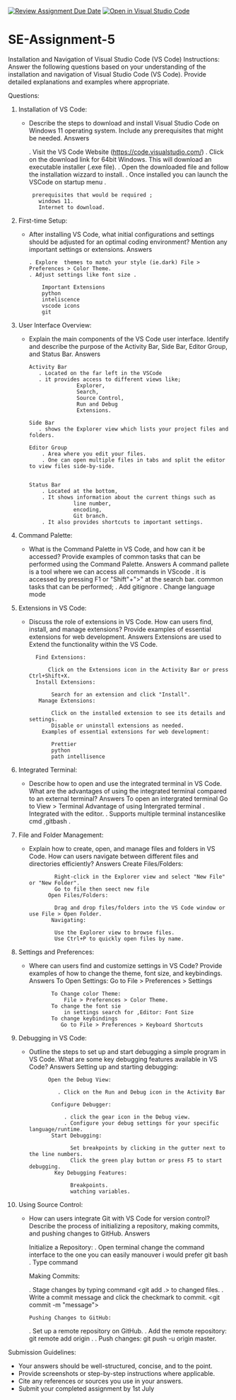 [![Review Assignment Due Date](https://classroom.github.com/assets/deadline-readme-button-22041afd0340ce965d47ae6ef1cefeee28c7c493a6346c4f15d667ab976d596c.svg)](https://classroom.github.com/a/XoLGRbHq)
[![Open in Visual Studio Code](https://classroom.github.com/assets/open-in-vscode-2e0aaae1b6195c2367325f4f02e2d04e9abb55f0b24a779b69b11b9e10269abc.svg)](https://classroom.github.com/online_ide?assignment_repo_id=15287200&assignment_repo_type=AssignmentRepo)
# SE-Assignment-5
Installation and Navigation of Visual Studio Code (VS Code)
 Instructions:
Answer the following questions based on your understanding of the installation and navigation of Visual Studio Code (VS Code). Provide detailed explanations and examples where appropriate.

 Questions:

1. Installation of VS Code:
   - Describe the steps to download and install Visual Studio Code on Windows 11 operating system. Include any prerequisites that might be needed.
            Answers

      . Visit the VS Code Website (https://code.visualstudio.com/)
      . Click on the download link for 64bit  Windows. This will download an  executable installer (.exe file).
      . Open the downloaded file and follow the installation wizzard to install.
      . Once installed you can launch the VSCode on startup menu .

          prerequisites that would be required ;
            windows 11.
            Internet to download.



2. First-time Setup:
   - After installing VS Code, what initial configurations and settings should be adjusted for an optimal coding environment? Mention any important settings or extensions.
             Answers 

         . Explore  themes to match your style (ie.dark) File > Preferences > Color Theme.
         . Adjust settings like font size .

             Important Extensions 
             python 
             inteliscence 
             vscode icons 
             git 




3. User Interface Overview:
   - Explain the main components of the VS Code user interface. Identify and describe the purpose of the Activity Bar, Side Bar, Editor Group, and Status Bar.
             Answers

         Activity Bar
            . Located on the far left in the VSCode 
            . it provides access to different views like; 
                        Explorer, 
                        Search,
                        Source Control, 
                        Run and Debug
                        Extensions.

         Side Bar
            . shows the Explorer view which lists your project files and folders.

         Editor Group
             . Area where you edit your files.
             . One can open multiple files in tabs and split the editor to view files side-by-side.


         Status Bar
             . Located at the bottom,
             . It shows information about the current things such as 
                       line number, 
                       encoding, 
                       Git branch. 
             . It also provides shortcuts to important settings.




4. Command Palette:
   - What is the Command Palette in VS Code, and how can it be accessed? Provide examples of common tasks that can be performed using the Command Palette.
            Answers
      A command pallete is a tool where we can access all commands in VScode .
      it is accessed by pressing F1 or "Shift"+">" at the search bar.
             common tasks that can be performed;
               . Add gitignore
               . Change language mode 


5. Extensions in VS Code:
   - Discuss the role of extensions in VS Code. How can users find, install, and manage extensions? Provide examples of essential extensions for web development.
           Answers 
           Extensions are used to Extend the functionality within the  VS Code.
          
           Find Extensions:

               Click on the Extensions icon in the Activity Bar or press Ctrl+Shift+X.
           Install Extensions:

                Search for an extension and click "Install".
            Manage Extensions:

                Click on the installed extension to see its details and settings.
                Disable or uninstall extensions as needed.
             Examples of essential extensions for web development:

                Prettier
                python 
                path intellisence 

6. Integrated Terminal:
   - Describe how to open and use the integrated terminal in VS Code. What are the advantages of using the integrated terminal compared to an external terminal?
            Answers 
            To open an intergrated terminal 
               Go to View > Terminal
            Advantage of using Intergrated terminal
               . Integrated with the editor.
               . Supports multiple terminal instanceslike cmd ,gitbash .




7. File and Folder Management:
   - Explain how to create, open, and manage files and folders in VS Code. How can users navigate between different files and directories efficiently?
           Answers
               Create Files/Folders:

                 Right-click in the Explorer view and select "New File" or "New Folder".
                 Go to file then seect new file 
               Open Files/Folders:

                 Drag and drop files/folders into the VS Code window or use File > Open Folder.
                Navigating:

                 Use the Explorer view to browse files.
                 Use Ctrl+P to quickly open files by name.



8. Settings and Preferences:
   - Where can users find and customize settings in VS Code? Provide examples of how to change the theme, font size, and keybindings.
           Answers 
             To Open Settings:
                Go to File > Preferences > Settings 

                To Change color Theme:
                    File > Preferences > Color Theme.
                To change the font sie
                    in settings search for ,Editor: Font Size
                To change keybindings 
                   Go to File > Preferences > Keyboard Shortcuts

9. Debugging in VS Code:
   - Outline the steps to set up and start debugging a simple program in VS Code. What are some key debugging features available in VS Code?
          Answers 
          Setting up and starting debugging:

               Open the Debug View:

                  . Click on the Run and Debug icon in the Activity Bar

                Configure Debugger:

                    . click the gear icon in the Debug view.
                    . Configure your debug settings for your specific language/runtime.
                Start Debugging:

                      Set breakpoints by clicking in the gutter next to the line numbers.
                      Click the green play button or press F5 to start debugging.
                 Key Debugging Features:

                      Breakpoints.
                      watching variables.


10. Using Source Control:
    - How can users integrate Git with VS Code for version control? Describe the process of initializing a repository, making commits, and pushing changes to GitHub.
        Answers

        Initialize a Repository:
          . Open terminal change the command interface to the one you can easily manouver i would prefer git bash 
         . Type command <git init >

         Making Commits:

         . Stage changes by typing command <git add .> to changed files.
         . Write a commit message and click the checkmark to commit.
              <git commit -m "message">

          Pushing Changes to GitHub:

         . Set up a remote repository on GitHub.
         . Add the remote repository: git remote add origin <repository-url>.
         . Push changes: git push -u origin master.

 Submission Guidelines:
- Your answers should be well-structured, concise, and to the point.
- Provide screenshots or step-by-step instructions where applicable.
- Cite any references or sources you use in your answers.
- Submit your completed assignment by 1st July 

